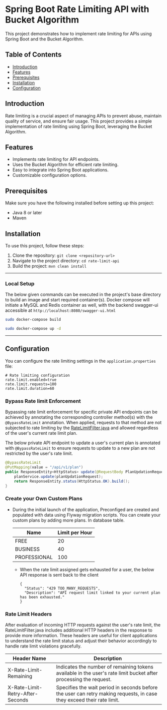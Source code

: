 # Spring Boot Rate Limiting API with Bucket Algorithm

This project demonstrates how to implement rate limiting for APIs using Spring Boot and the Bucket Algorithm.

## Table of Contents

- [Introduction](#introduction)
- [Features](#features)
- [Prerequisites](#prerequisites)
- [Installation](#installation)
- [Configuration](#configuration)

## Introduction

Rate limiting is a crucial aspect of managing APIs to prevent abuse, maintain quality of service, and ensure fair usage. This project provides a simple implementation of rate limiting using Spring Boot, leveraging the Bucket Algorithm.

## Features

- Implements rate limiting for API endpoints.
- Uses the Bucket Algorithm for efficient rate limiting.
- Easy to integrate into Spring Boot applications.
- Customizable configuration options.

## Prerequisites

Make sure you have the following installed before setting up this project:

- Java 8 or later
- Maven

## Installation

To use this project, follow these steps:

1. Clone the repository: `git clone <repository-url>`
2. Navigate to the project directory: `cd rate-limit-api`
3. Build the project: `mvn clean install`

---
### Local Setup
The below given commands can be executed in the project's base directory to build an image and start required container(s). Docker compose will initiate a MySQL and Redis container as well, with the backend swagger-ui accessible at `http://localhost:8080/swagger-ui.html`
```bash
sudo docker-compose build
```
```bash
sudo docker-compose up -d
```

---

## Configuration

You can configure the rate limiting settings in the `application.properties` file:

```properties
# Rate limiting configuration
rate.limit.enabled=true
rate.limit.requests=100
rate.limit.duration=60
```
### Bypass Rate limit Enforcement
Bypassing rate limit enforcement for specific private API endpoints can be achieved by annotating the corresponding controller method(s) with the `@BypassRateLimit` annotation. When applied, requests to that method are not subjected to rate limiting by the [RateLimitFilter.java](https://github.com/hardikSinghBehl/rate-limiting-api-spring-boot/blob/main/src/main/java/com/behl/overseer/filter/RateLimitFilter.java) and allowed regardless of the user's current rate limit plan.

The below private API endpoint to update a user's current plan is annotated with `@BypassRateLimit` to ensure requests to update to a new plan are not restricted by the user's rate limit.

```java
@BypassRateLimit
@PutMapping(value = "/api/v1/plan")
public ResponseEntity<HttpStatus> update(@RequestBody PlanUpdationRequest planUpdationRequest) {
    planService.update(planUpdationRequest);
    return ResponseEntity.status(HttpStatus.OK).build();
}
```

### Create your Own Custom Plans
* During the initial launch of the application, Preconfiged are created and populated with data using Flyway migration scripts. You can create your custom plans by adding more plans. In database table.

    | Name          | Limit per Hour |
    |---------------|----------------|
    | FREE          | 20             |
    | BUSINESS      | 40             |
    | PROFESSIONAL  | 100            |

  * When the rate limit assigned gets exhausted for a user, the below API response is sent back to the client  
    ```
    {
      "Status": "429 TOO_MANY_REQUESTS",
      "Description": "API request limit linked to your current plan has been exhausted."
    }

    ```
### Rate Limit Headers
After evaluation of incoming HTTP requests against the user's rate limit, the RateLimitFilter.java includes additional HTTP headers in the response to provide more information. These headers are useful for client applications to understand the rate limit status and adjust their behavior accordingly to handle rate limit violations gracefully.

| Header Name                      | Description                                                                                                           |
|--------------------------------  |---------------------------------------------------------------------------------------------------------------------  |
| X-Rate-Limit-Remaining           | Indicates the number of remaining tokens available in the user's rate limit bucket after processing the request.      |
| X-Rate-Limit-Retry-After-Seconds | Specifies the wait period in seconds before the user can retry making requests, in case they exceed their rate limit. |


